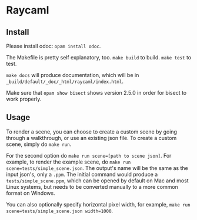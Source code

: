 # Raycaml

## Install

Please install odoc: `opam install odoc`.

The Makefile is pretty self explanatory, too. `make build` to build. `make test`
to test.

`make docs` will produce documentation, which will be in 
`_build/default/_doc/_html/raycaml/index.html`.

Make sure that `opam show bisect` shows version 2.5.0 in order for bisect to 
work properly. 

## Usage

To render a scene, you can choose to create a custom scene by going through a 
walkthrough, or use an existing json file. To create a custom scene, simply do 
`make run`. 


For the second option do `make run scene=[path to scene json]`. For example, to 
render the example scene, do `make run scene=tests/simple_scene.json`. The 
output's name will be the same as the input json's, only a `.ppm`. The initial 
command would produce a `tests/simple_scene.ppm`, which can be opened by default 
on Mac and most Linux systems, but needs to be converted manually to a more
common format on Windows.

You can also optionally specify horizontal pixel width, for example,
`make run scene=tests/simple_scene.json width=1000`.

